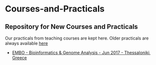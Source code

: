 Courses-and-Practicals
======================

[logo]: images/embl.png "Logo Title Text 2"
[logo]: images/cambridge.jpg "Logo Title Text 2"

Repository for New Courses and Practicals
-----------------------------------------

Our practicals from teaching courses are kept here. Older practicals are always available [here]("http://wwwdev.ebi.ac.uk/enright-srv/courses")

* [EMBO - Bioinformatics & Genome Analysis - Jun 2017 - Thessaloniki, Greece]("EMBO_Greece_2017/")
